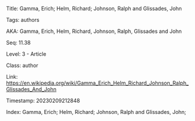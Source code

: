 Title:  Gamma, Erich; Helm, Richard; Johnson, Ralph and Glissades, John

Tags:   authors

AKA:    Gamma, Erich, Helm, Richard, Johnson, Ralph, Glissades and John

Seq:    11.38

Level:  3 - Article

Class:  author

Link:   https://en.wikipedia.org/wiki/Gamma_Erich_Helm_Richard_Johnson_Ralph_Glissades_And_John

Timestamp: 20230209212848

Index:  Gamma, Erich; Helm, Richard; Johnson, Ralph and Glissades, John; 
